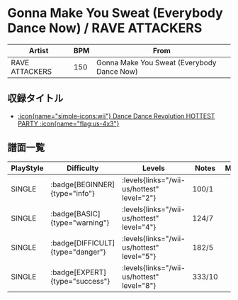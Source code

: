 # Gonna Make You Sweat (Everybody Dance Now) / RAVE ATTACKERS

|Artist|BPM|From|
|------|---|----|
|RAVE ATTACKERS|150|Gonna Make You Sweat (Everybody Dance Now)|

## 収録タイトル

- [:icon{name="simple-icons:wii"} Dance Dance Revolution HOTTEST PARTY :icon{name="flag:us-4x3"}](/wii-us/hottest)

## 譜面一覧

|PlayStyle|Difficulty|Levels|Notes|Movie|
|---------|----------|------|-----|-----|
|SINGLE| :badge[BEGINNER]{type="info"}| :levels{links="/wii-us/hottest" level="2"}|100/1||
|SINGLE| :badge[BASIC]{type="warning"}| :levels{links="/wii-us/hottest" level="4"}|124/7||
|SINGLE| :badge[DIFFICULT]{type="danger"}| :levels{links="/wii-us/hottest" level="5"}|182/5||
|SINGLE| :badge[EXPERT]{type="success"}| :levels{links="/wii-us/hottest" level="8"}|333/10||
